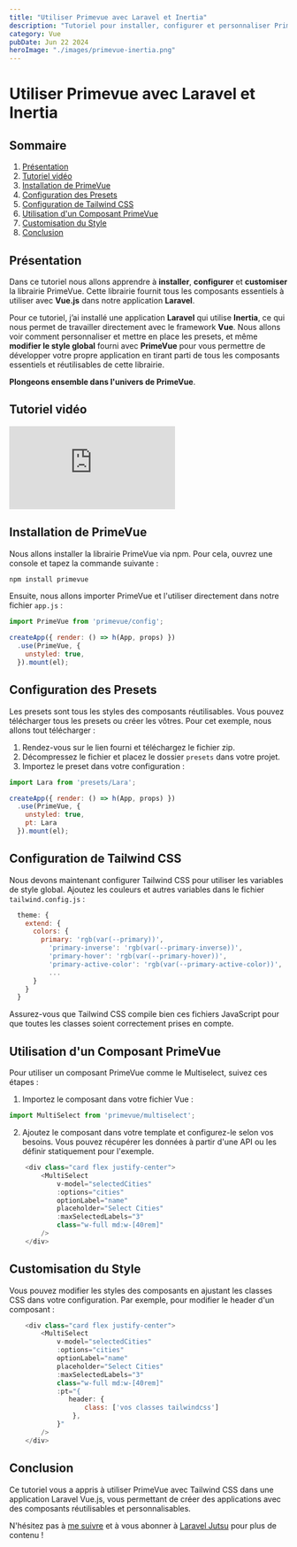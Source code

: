 ```yaml
---
title: "Utiliser Primevue avec Laravel et Inertia"
description: "Tutoriel pour installer, configurer et personnaliser PrimeVue avec une application Laravel et Inertia."
category: Vue
pubDate: Jun 22 2024
heroImage: "./images/primevue-inertia.png"
---
```


# Utiliser Primevue avec Laravel et Inertia

## Sommaire
1. [Présentation](#presentation)
2. [Tutoriel vidéo](#tutorielvideo)
3. [Installation de PrimeVue](#installation-primevue)
4. [Configuration des Presets](#configuration-presets)
5. [Configuration de Tailwind CSS](#configuration-tailwind)
6. [Utilisation d'un Composant PrimeVue](#utilisation-composant)
7. [Customisation du Style](#customisation-style)
8. [Conclusion](#conclusion)

## Présentation <a name="presentation"></a>

Dans ce tutoriel nous allons apprendre à **installer**, **configurer** et **customiser** la librairie PrimeVue. Cette librairie fournit tous les composants essentiels à utiliser avec **Vue.js** dans notre application **Laravel**.

Pour ce tutoriel, j’ai installé une application **Laravel** qui utilise **Inertia**, ce qui nous permet de travailler directement avec le framework **Vue**. Nous allons voir comment personnaliser et mettre en place les presets, et même **modifier le style global** fourni avec **PrimeVue** pour vous permettre de développer votre propre application en tirant parti de tous les composants essentiels et réutilisables de cette librairie.

**Plongeons ensemble dans l'univers de PrimeVue**.

## Tutoriel vidéo <a name="tutorielvideo"></a>

<iframe class="w-full aspect-video" src="https://www.youtube.com/embed/ZRm5_9ACCA0" frameborder="0" allowfullscreen></iframe>

## Installation de PrimeVue <a name="installation-primevue"></a>
Nous allons installer la librairie PrimeVue via npm. Pour cela, ouvrez une console et tapez la commande suivante :

```bash
npm install primevue
```

Ensuite, nous allons importer PrimeVue et l'utiliser directement dans notre fichier `app.js` :

```js
import PrimeVue from 'primevue/config';

createApp({ render: () => h(App, props) })
  .use(PrimeVue, {
    unstyled: true,
  }).mount(el);
```

## Configuration des Presets <a name="configuration-presets"></a>

Les presets sont tous les styles des composants réutilisables. Vous pouvez télécharger tous les presets ou créer les vôtres. Pour cet exemple, nous allons tout télécharger :

1. Rendez-vous sur le lien fourni et téléchargez le fichier zip.
2. Décompressez le fichier et placez le dossier `presets` dans votre projet.
3. Importez le preset dans votre configuration :

```js
import Lara from 'presets/Lara';

createApp({ render: () => h(App, props) })
  .use(PrimeVue, {
    unstyled: true,
    pt: Lara
  }).mount(el);
```

 ## Configuration de Tailwind CSS <a name="configuration-tailwind"></a>

Nous devons maintenant configurer Tailwind CSS pour utiliser les variables de style global. Ajoutez les couleurs et autres variables dans le fichier `tailwind.config.js` :

```js
  theme: {
    extend: {
      colors: {
        primary: 'rgb(var(--primary))',
          'primary-inverse': 'rgb(var(--primary-inverse))',
          'primary-hover': 'rgb(var(--primary-hover))',
          'primary-active-color': 'rgb(var(--primary-active-color))',
          ...
      }
    }
  }
```
Assurez-vous que Tailwind CSS compile bien ces fichiers JavaScript pour que toutes les classes soient correctement prises en compte.

## Utilisation d'un Composant PrimeVue <a name="utilisation-composant"></a>

Pour utiliser un composant PrimeVue comme le Multiselect, suivez ces étapes :

1. Importez le composant dans votre fichier Vue :

```js
import MultiSelect from 'primevue/multiselect';
```

2. Ajoutez le composant dans votre template et configurez-le selon vos besoins. Vous pouvez récupérer les données à partir d'une API ou les définir statiquement pour l'exemple.

```js
    <div class="card flex justify-center">
        <MultiSelect
            v-model="selectedCities"
            :options="cities"
            optionLabel="name"
            placeholder="Select Cities"
            :maxSelectedLabels="3"
            class="w-full md:w-[40rem]"
        />
    </div>
```

## Customisation du Style <a name="customisation-style"></a>

Vous pouvez modifier les styles des composants en ajustant les classes CSS dans votre configuration. Par exemple, pour modifier le header d'un composant :

```js
    <div class="card flex justify-center">
        <MultiSelect
            v-model="selectedCities"
            :options="cities"
            optionLabel="name"
            placeholder="Select Cities"
            :maxSelectedLabels="3"
            class="w-full md:w-[40rem]"
            :pt="{
               header: {
                   class: ['vos classes tailwindcss']
                },
            }"
        />
    </div>
```

## Conclusion <a name="conclusion"></a>

Ce tutoriel vous a appris à utiliser PrimeVue avec Tailwind CSS dans une application Laravel Vue.js, vous permettant de créer des applications avec des composants réutilisables et personnalisables.

N'hésitez pas à [me suivre](https://twitter.com/LaravelJutsu) et à vous abonner à [Laravel Jutsu](https://www.youtube.com/@LaravelJutsu) pour plus de contenu !
